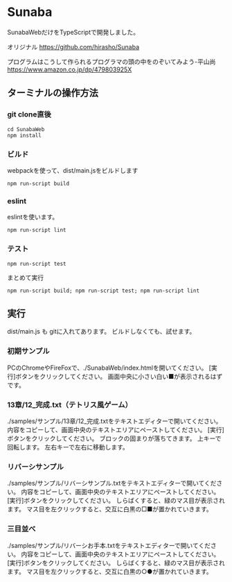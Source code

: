 Sunaba
======

SunabaWebだけをTypeScriptで開発しました。

オリジナル
https://github.com/hirasho/Sunaba

プログラムはこうして作られるプログラマの頭の中をのぞいてみよう-平山尚
https://www.amazon.co.jp/dp/479803925X


## ターミナルの操作方法

### git clone直後

```
cd SunabaWeb
npm install
```

### ビルド
webpackを使って、dist/main.jsをビルドします

```
npm run-script build
```

### eslint

eslintを使います。
```
npm run-script lint
```

### テスト

```
npm run-script test
```

まとめて実行
```
npm run-script build; npm run-script test; npm run-script lint
```

## 実行

dist/main.js も gitに入れてあります。
ビルドしなくても、試せます。

### 初期サンプル

PCのChromeやFireFoxで、./SunabaWeb/index.htmlを開いてください。
[実行]ボタンをクリックしてください。
画面中央に小さい白い■が表示されるはずです。

### 13章/12_完成.txt（テトリス風ゲーム）

./samples/サンプル/13章/12_完成.txtをテキストエディターで開いてください。
内容をコピーして、画面中央のテキストエリアにペーストしてください。
[実行]ボタンをクリックしてください。
ブロックの固まりが落ちてきます。
上キーで回転します。
左右キーで左右に移動します。


### リバーシサンプル

./samples/サンプル/リバーシサンプル.txtをテキストエディターで開いてください。
内容をコピーして、画面中央のテキストエリアにペーストしてください。
[実行]ボタンをクリックしてください。
しらばくすると、緑のマス目が表示されます。
マス目を左クリックすると、交互に白黒の□■が置かれていきます。

### 三目並べ

./samples/サンプル/リバーシお手本.txtをテキストエディターで開いてください。
内容をコピーして、画面中央のテキストエリアにペーストしてください。
[実行]ボタンをクリックしてください。
しらばくすると、緑のマス目が表示されます。
マス目を左クリックすると、交互に白黒の○●が置かれていきます。
